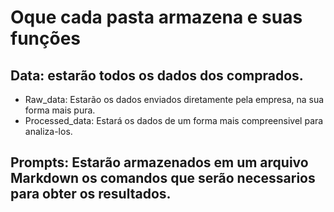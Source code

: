 # Oque cada pasta armazena e suas funções 

## Data: estarão todos os dados dos comprados.
- Raw_data: Estarão os dados enviados diretamente pela empresa, na sua forma mais pura.
- Processed_data: Estará os dados de um forma mais compreensivel para analiza-los.

## Prompts: Estarão armazenados em um arquivo Markdown os comandos que serão necessarios para obter os resultados.